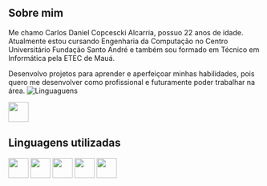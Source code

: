 ## Sobre mim

Me chamo Carlos Daniel Copcescki Alcarria, possuo 22 anos de idade. Atualmente estou cursando Engenharia da Computação no Centro Universitário Fundação Santo André e também sou formado em Técnico em Informática pela ETEC de Mauá.  

Desenvolvo projetos para aprender e aperfeiçoar minhas habilidades, pois quero me desenvolver como profissional e futuramente poder trabalhar na área.
![Linguaguens](https://github-readme-stats.vercel.app/api/top-langs/?username=carloscopcescki&layout=compact&theme=dark)

<a href="https://www.linkedin.com/in/carlos-alcarria-a8ab0b224/"><img src="https://cdn.jsdelivr.net/gh/devicons/devicon@latest/icons/linkedin/linkedin-original.svg" width="40" height="40" /></a>

## Linguagens utilizadas

<a href="https://www.learn-html.org/"><img src="https://cdn.jsdelivr.net/gh/devicons/devicon@latest/icons/html5/html5-original.svg" width="40" height="40" /></a>
<a href="https://www.w3.org/Style/CSS/Overview.en.html"><img src="https://cdn.jsdelivr.net/gh/devicons/devicon@latest/icons/css3/css3-original.svg" width="40" height="40" /></a>
<a href="https://www.learn-c.org/"><img src="https://cdn.jsdelivr.net/gh/devicons/devicon@latest/icons/c/c-original.svg" width="40" height="40" /></a>
<a href="https://www.python.org/"><img src="https://cdn.jsdelivr.net/gh/devicons/devicon@latest/icons/python/python-original.svg" width="40" height="40" /></a>
<a href="https://lisp-lang.org/"><img src="https://th.bing.com/th/id/R.041cd22b4d8b23da6f206b624ffd486c?rik=zZ4Q2iNRATXwjA&pid=ImgRaw&r=0" width="40" height="40" /></a>

